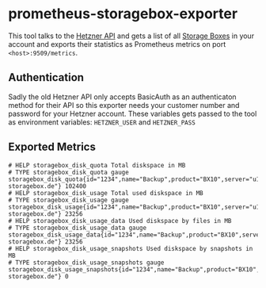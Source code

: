 # prometheus-storagebox-exporter

This tool talks to the [Hetzner
API](https://robot.your-server.de/doc/webservice/de.html#storage-box) and
gets a list of all [Storage
Boxes](https://www.hetzner.de/storage/storage-box) in your account and exports their statistics as Prometheus metrics on port `<host>:9509/metrics`.

## Authentication
Sadly the old Hetzner API only accepts BasicAuth as an authenticaton method for their API so this exporter needs your customer number and password for your Hetzner account.
These variables gets passed to the tool as environment variables: `HETZNER_USER` and `HETZNER_PASS`

## Exported Metrics 
```
# HELP storagebox_disk_quota Total diskspace in MB
# TYPE storagebox_disk_quota gauge
storagebox_disk_quota{id="1234",name="Backup",product="BX10",server="u12345.your-storagebox.de"} 102400
# HELP storagebox_disk_usage Total used diskspace in MB
# TYPE storagebox_disk_usage gauge
storagebox_disk_usage{id="1234",name="Backup",product="BX10",server="u12345.your-storagebox.de"} 23256
# HELP storagebox_disk_usage_data Used diskspace by files in MB
# TYPE storagebox_disk_usage_data gauge
storagebox_disk_usage_data{id="1234",name="Backup",product="BX10",server="u12345.your-storagebox.de"} 23256
# HELP storagebox_disk_usage_snapshots Used diskspace by snapshots in MB
# TYPE storagebox_disk_usage_snapshots gauge
storagebox_disk_usage_snapshots{id="1234",name="Backup",product="BX10",server="u12345.your-storagebox.de"} 0
```
